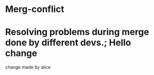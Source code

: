 # Merg-conflict
Resolving problems during merge done by different devs.;
Hello change
======
change made by alice
